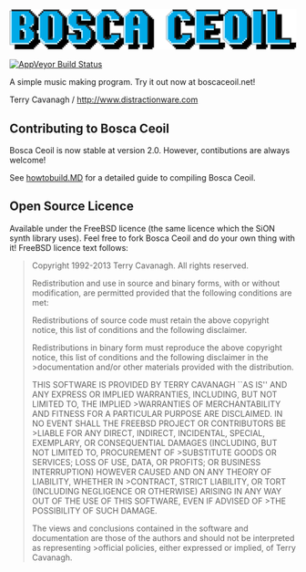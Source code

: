 ![logo](boscalogo.png "Bosca Ceoil")

[![AppVeyor Build Status](https://ci.appveyor.com/api/projects/status/github/TerryCavanagh/boscaceoil?branch=master&svg=true)](https://ci.appveyor.com/project/TerryCavanagh/boscaceoil)

A simple music making program. Try it out now at boscaceoil.net!

Terry Cavanagh / http://www.distractionware.com

## Contributing to Bosca Ceoil

Bosca Ceoil is now stable at version 2.0. However, contibutions are always welcome!

See [howtobuild.MD](https://github.com/TerryCavanagh/boscaceoil/blob/master/how%20to%20build.MD) for a detailed guide to compiling Bosca Ceoil.

## Open Source Licence

Available under the FreeBSD licence (the same licence which the SiON synth library uses). Feel free to fork Bosca Ceoil and do your own thing with it! FreeBSD licence text follows:

>Copyright 1992-2013 Terry Cavanagh. All rights reserved.
>
>Redistribution and use in source and binary forms, with or without modification, are permitted provided that the following conditions are met:
>
>Redistributions of source code must retain the above copyright notice, this list of conditions and the following disclaimer.
>
>Redistributions in binary form must reproduce the above copyright notice, this list of conditions and the following disclaimer in the >documentation and/or other materials provided with the distribution.
>
>THIS SOFTWARE IS PROVIDED BY TERRY CAVANAGH ``AS IS'' AND ANY EXPRESS OR IMPLIED WARRANTIES, INCLUDING, BUT NOT LIMITED TO, THE IMPLIED >WARRANTIES OF MERCHANTABILITY AND FITNESS FOR A PARTICULAR PURPOSE ARE DISCLAIMED. IN NO EVENT SHALL THE FREEBSD PROJECT OR CONTRIBUTORS BE >LIABLE FOR ANY DIRECT, INDIRECT, INCIDENTAL, SPECIAL, EXEMPLARY, OR CONSEQUENTIAL DAMAGES (INCLUDING, BUT NOT LIMITED TO, PROCUREMENT OF >SUBSTITUTE GOODS OR SERVICES; LOSS OF USE, DATA, OR PROFITS; OR BUSINESS INTERRUPTION) HOWEVER CAUSED AND ON ANY THEORY OF LIABILITY, WHETHER IN >CONTRACT, STRICT LIABILITY, OR TORT (INCLUDING NEGLIGENCE OR OTHERWISE) ARISING IN ANY WAY OUT OF THE USE OF THIS SOFTWARE, EVEN IF ADVISED OF >THE POSSIBILITY OF SUCH DAMAGE.
>
>The views and conclusions contained in the software and documentation are those of the authors and should not be interpreted as representing >official policies, either expressed or implied, of Terry Cavanagh.
